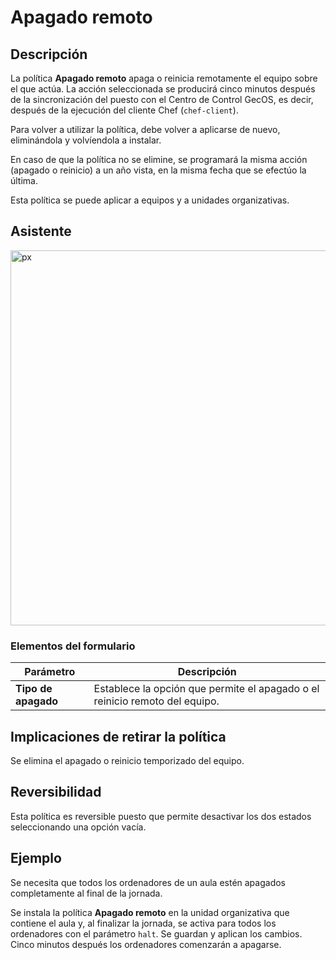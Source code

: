 # Apagado remoto #

## Descripción ##

La política **Apagado remoto** apaga o reinicia remotamente el equipo sobre el que actúa. La acción seleccionada se producirá cinco minutos después de la sincronización del puesto con el Centro de Control GecOS, es decir, después de la ejecución del cliente Chef (`chef-client`).

Para volver a utilizar la política, debe volver a aplicarse de nuevo, eliminándola y volvíendola a instalar.

En caso de que la política no se elimine, se programará la misma acción (apagado o reinicio) a un año vista, en la misma fecha que se efectúo la última.

Esta política se puede aplicar a equipos y a unidades organizativas.

## Asistente ##

<img src="/gecos-team/gecos-doc/wiki/images/gecoscc/politicas/gecoscc-remote-shutdown.png" width="600" alt="px">

### Elementos del formulario ###

| Parámetro | Descripción |
| --------- | ----------- |
| **Tipo de apagado** | Establece la opción que permite el apagado o el reinicio remoto del equipo. |

## Implicaciones de retirar la política ##

Se elimina el apagado o reinicio temporizado del equipo.

## Reversibilidad ##

Esta política es reversible puesto que permite desactivar los dos estados seleccionando una opción vacía.

## Ejemplo ##

Se necesita que todos los ordenadores de un aula estén apagados completamente al final de la jornada.

Se instala la política **Apagado remoto** en la unidad organizativa que contiene el aula y, al finalizar la jornada, se activa para todos los ordenadores con el parámetro `halt`. Se guardan y aplican los cambios. Cinco minutos después los ordenadores comenzarán a apagarse.
